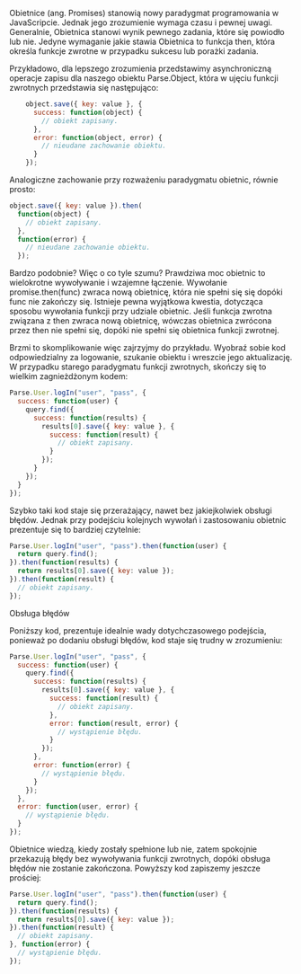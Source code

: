 Obietnice (ang. Promises) stanowią nowy paradygmat programowania w JavaScripcie. Jednak jego zrozumienie wymaga czasu i
pewnej uwagi. Generalnie, Obietnica stanowi wynik pewnego zadania, które się powiodło lub nie. Jedyne wymaganie jakie
stawia Obietnica to funkcja then, która określa funkcje zwrotne w przypadku sukcesu lub porażki zadania.

Przykładowo, dla lepszego zrozumienia przedstawimy asynchroniczną operacje zapisu dla naszego obiektu Parse.Object,
która w ujęciu funkcji zwrotnych przedstawia się następująco:

```javascript
    object.save({ key: value }, {
      success: function(object) {
        // obiekt zapisany.
      },
      error: function(object, error) {
        // nieudane zachowanie obiektu.
      }
    });
```

Analogiczne zachowanie przy rozważeniu paradygmatu obietnic, równie prosto:

```javascript
object.save({ key: value }).then(
  function(object) {
    // obiekt zapisany.
  },
  function(error) {
    // nieudane zachowanie obiektu.
  });
```

Bardzo podobnie? Więc o co tyle szumu? Prawdziwa moc obietnic to wielokrotne wywoływanie i wzajemne łączenie.
Wywołanie promise.then(func) zwraca nową obietnicę, która nie spełni się się dopóki func nie zakończy się.
Istnieje pewna wyjątkowa kwestia, dotycząca sposobu wywołania funkcji przy udziale obietnic. Jeśli funkcja zwrotna
związana z then zwraca nową obietnicę, wówczas obietnica zwrócona przez then nie spełni się, dopóki nie spełni się
obietnica funkcji zwrotnej.

Brzmi to skomplikowanie więc zajrzyjmy do przykładu.
Wyobraź sobie kod odpowiedzialny za logowanie, szukanie obiektu i wreszcie jego aktualizację.
W przypadku starego paradygmatu funkcji zwrotnych, skończy się to wielkim zagnieżdżonym kodem:

```javascript
Parse.User.logIn("user", "pass", {
  success: function(user) {
    query.find({
      success: function(results) {
        results[0].save({ key: value }, {
          success: function(result) {
            // obiekt zapisany.
          }
        });
      }
    });
  }
});
```

Szybko taki kod staje się przerażający, nawet bez jakiejkolwiek obsługi błędów. Jednak przy podejściu kolejnych
wywołań i zastosowaniu obietnic prezentuje się to bardziej czytelnie:

```javascript
Parse.User.logIn("user", "pass").then(function(user) {
  return query.find();
}).then(function(results) {
  return results[0].save({ key: value });
}).then(function(result) {
  // obiekt zapisany.
});
```

Obsługa błędów

Poniższy kod, prezentuje idealnie wady dotychczasowego podejścia, ponieważ po dodaniu obsługi błędów,
kod staje się trudny w zrozumieniu:

```javascript
Parse.User.logIn("user", "pass", {
  success: function(user) {
    query.find({
      success: function(results) {
        results[0].save({ key: value }, {
          success: function(result) {
            // obiekt zapisany.
          },
          error: function(result, error) {
            // wystąpienie błędu.
          }
        });
      },
      error: function(error) {
        // wystąpienie błędu.
      }
    });
  },
  error: function(user, error) {
    // wystąpienie błędu.
  }
});
```

Obietnice wiedzą, kiedy zostały spełnione lub nie, zatem spokojnie przekazują błędy bez wywoływania funkcji zwrotnych,
dopóki obsługa błędów nie zostanie zakończona. Powyższy kod zapiszemy jeszcze prościej:

```javascript
Parse.User.logIn("user", "pass").then(function(user) {
  return query.find();
}).then(function(results) {
  return results[0].save({ key: value });
}).then(function(result) {
  // obiekt zapisany.
}, function(error) {
  // wystąpienie błędu.
});
```
